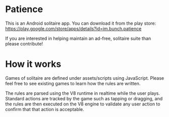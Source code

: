 Patience
========

This is an Android solitaire app. You can download it from
the play store: https://play.google.com/store/apps/details?id=im.bunch.patience

If you are interested in helping maintain an ad-free, solitaire suite
than please contribute!

How it works
============

Games of solitaire are defined under assets/scripts using JavaScript.
Please feel free to see existing games to learn how the rules are written.

The rules are parsed using the V8 runtime in realtime while the user plays.
Standard actions are tracked by the game such as tapping or dragging, and 
the rules are then executed on the V8 engine to validate any user action to
confirm that that action is acceptable.
